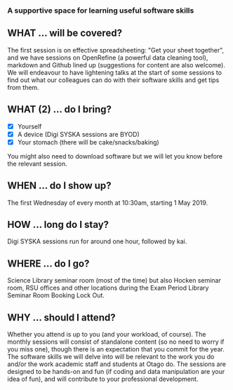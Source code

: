 ### A supportive space for learning useful software skills

## WHAT ... will be covered?
The first session is on effective spreadsheeting: "Get your sheet together", and we have sessions on OpenRefine (a powerful data cleaning tool), markdown and Github lined up (suggestions for content are also welcome). We will endeavour to have lightening talks at the start of some sessions to find out what our colleagues can do with their software skills and get tips from them. 

## WHAT (2) ... do I bring?
- [x]  Yourself
- [x]  A device (Digi SYSKA sessions are BYOD)
- [x]  Your stomach (there will be cake/snacks/baking) 

You might also need to download software but we will let you know before the relevant session.

## WHEN ... do I show up?
The first Wednesday of every month at 10:30am, starting 1 May 2019. 

## HOW ... long do I stay?
Digi SYSKA sessions run for around one hour, followed by kai.

## WHERE ... do I go?
Science Library seminar room (most of the time) but also Hocken seminar room, RSU offices and other locations during the Exam Period Library Seminar Room Booking Lock Out.

## WHY ... should I attend?
Whether you attend is up to you (and your workload, of course). The monthly sessions will consist of standalone content (so no need to worry if you miss one), though there is an expectation that you commit for the year. The software skills we will delve into will be relevant to the work you do and/or the work academic staff and students at Otago do. The sessions are designed to be hands-on and fun (if coding and data manipulation are your idea of fun), and will contribute to your professional development. 


